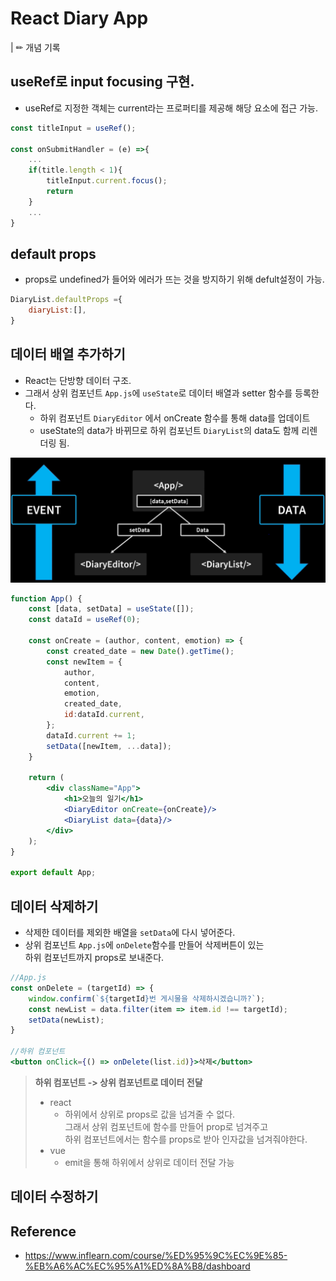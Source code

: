 # React Diary App
| ✏ 개념 기록
## useRef로 input focusing 구현.
- useRef로 지정한 객체는 current라는 프로퍼티를 제공해 해당 요소에 접근 가능.
```jsx
const titleInput = useRef();

const onSubmitHandler = (e) =>{
    ...
    if(title.length < 1){
        titleInput.current.focus();
        return
    }
    ...
}
```
## default props
- props로 undefined가 들어와 에러가 뜨는 것을 방지하기 위해 defult설정이 가능.
```jsx
DiaryList.defaultProps ={
    diaryList:[],
}
```
## 데이터 배열 추가하기
- React는 단방향 데이터 구조.
- 그래서 상위 컴포넌트 `App.js`에 `useState`로 데이터 배열과 setter 함수를 등록한다.
  - 하위 컴포넌트 `DiaryEditor` 에서 onCreate 함수를 통해 data를 업데이트
  - useState의 data가 바뀌므로 하위 컴포넌트 `DiaryList`의 data도 함께 리렌더링 됨.

![img.png](img.png)

```jsx
function App() {
    const [data, setData] = useState([]);
    const dataId = useRef(0);

    const onCreate = (author, content, emotion) => {
        const created_date = new Date().getTime();
        const newItem = {
            author,
            content,
            emotion,
            created_date,
            id:dataId.current,
        };
        dataId.current += 1;
        setData([newItem, ...data]);
    }

    return (
        <div className="App">
            <h1>오늘의 일기</h1>
            <DiaryEditor onCreate={onCreate}/>
            <DiaryList data={data}/>
        </div>
    );
}

export default App;
```

## 데이터 삭제하기
- 삭제한 데이터를 제외한 배열을 `setData`에 다시 넣어준다.
- 상위 컴포넌트 `App.js`에 `onDelete`함수를 만들어 삭제버튼이 있는<br>
하위 컴포넌트까지 props로 보내준다.
```jsx
//App.js
const onDelete = (targetId) => {
    window.confirm(`${targetId}번 게시물을 삭제하시겠습니까?`);
    const newList = data.filter(item => item.id !== targetId);
    setData(newList);
}

//하위 컴포넌트
<button onClick={() => onDelete(list.id)}>삭제</button>
```
> **하위 컴포넌트 -> 상위 컴포넌트로 데이터 전달**<br>
> - react
>   - 하위에서 상위로 props로 값을 넘겨줄 수 없다.<br>
>   그래서 상위 컴포넌트에 함수를 만들어 prop로 넘겨주고<br>
>   하위 컴포넌트에서는 함수를 props로 받아 인자값을 넘겨줘야한다.
> - vue
>   - emit을 통해 하위에서 상위로 데이터 전달 가능

## 데이터 수정하기


## Reference
- https://www.inflearn.com/course/%ED%95%9C%EC%9E%85-%EB%A6%AC%EC%95%A1%ED%8A%B8/dashboard
